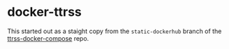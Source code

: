 # docker-ttrss

This started out as a staight copy from the `static-dockerhub` branch of the [ttrss-docker-compose](https://git.tt-rss.org/fox/ttrss-docker-compose) repo.
